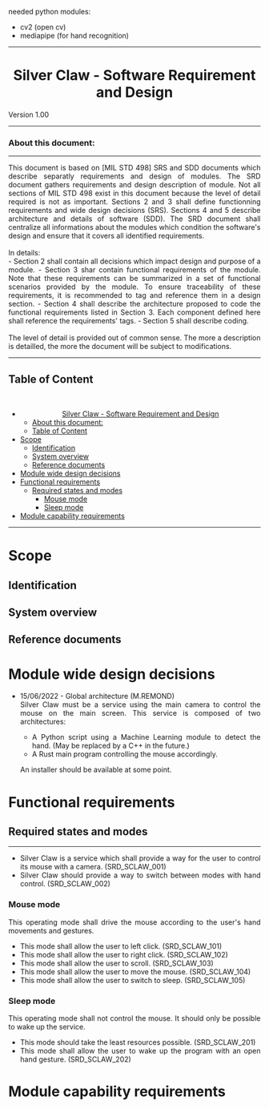 needed python modules: 
- cv2 (open cv)
- mediapipe (for hand recognition)

***
# <center>Silver Claw - Software Requirement and Design</center>

Version 1.00 

***
### About this document:
***
<div style="text-align: justify">
This document is based on [MIL STD 498] SRS and SDD documents which describe separatly requirements and design of modules.
The SRD document gathers requirements and design description of module. Not all sections of MIL STD 498 exist in this document because the level of detail required is not as important.
Sections 2 and 3 shall define functionning requirements and wide design decisions (SRS). Sections 4 and 5 describe architecture and details of software (SDD).
The SRD document shall centralize all informations about the modules which condition the software's design and ensure that it covers all identified requirements.
<br>
<br>
In details: <br>
- Section 2 shall contain all decisions which impact design and purpose of a module.
- Section 3 shar contain functional requirements of the module. Note that these requirements can be summarized in a set of functional scenarios provided by the module. To ensure traceability of these requirements, it is recommended to tag and reference them in a design section.
- Section 4 shall describe the architecture proposed to code the functional requirements listed in Section 3. Each component defined here shall reference the requirements' tags.
- Section 5 shall describe coding.
<br>
<br>
The level of detail is provided out of common sense. The more a description is detailled, the more the document will be subject to modifications.
<br>

***
## Table of Content
<br>

- [<center>Silver Claw - Software Requirement and Design</center>](#centersilver-claw---software-requirement-and-designcenter)
    - [About this document:](#about-this-document)
  - [Table of Content](#table-of-content)
- [Scope](#scope)
  - [Identification](#identification)
  - [System overview](#system-overview)
  - [Reference documents](#reference-documents)
- [Module wide design decisions](#module-wide-design-decisions)
- [Functional requirements](#functional-requirements)
  - [Required states and modes](#required-states-and-modes)
    - [Mouse mode](#mouse-mode)
    - [Sleep mode](#sleep-mode)
- [Module capability requirements](#module-capability-requirements)

***
# Scope
## Identification
## System overview
## Reference documents

# Module wide design decisions 
- 15/06/2022 - Global architecture (M.REMOND)<br>
    Silver Claw must be a service using the main camera to control the mouse on the main screen. This service is composed of two architectures:
    - A Python script using a Machine Learning module to detect the hand. (May be replaced by a C++ in the future.)
    - A Rust main program controlling the mouse accordingly.

    An installer should be available at some point.

# Functional requirements
## Required states and modes
***
- Silver Claw is a service which shall provide a way for the user to control its mouse with a camera. (SRD_SCLAW_001)<br>
- Silver Claw should provide a way to switch between modes with hand control. (SRD_SCLAW_002)<br>

### Mouse mode
This operating mode shall drive the mouse according to the user's hand movements and gestures.<br>

- This mode shall allow the user to left click. (SRD_SCLAW_101)<br>
- This mode shall allow the user to right click. (SRD_SCLAW_102)<br>
- This mode shall allow the user to scroll. (SRD_SCLAW_103) <br>
- This mode shall allow the user to move the mouse. (SRD_SCLAW_104)<br>
- This mode shall allow the user to switch to sleep. (SRD_SCLAW_105)<br>

### Sleep mode
This operating mode shall not control the mouse. It should only be possible to wake up the service. <br>

- This mode should take the least resources possible. (SRD_SCLAW_201)<br>
- This mode shall allow the user to wake up the program with an open hand gesture. (SRD_SCLAW_202)<br>

# Module capability requirements 